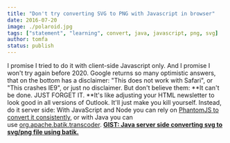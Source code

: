 ```yaml
---
title: "Don't try converting SVG to PNG with Javascript in browser"
date: 2016-07-20
image: ./polaroid.jpg
tags: ["statement", "learning", convert, java, javascript, png, svg]
author: tomfa
status: publish
---
```


I promise I tried to do it with client-side Javascript only. And I promise I won't try again before 2020. Google returns so many optimistic answers, that on the bottom has a disclaimer: "This does not work with Safari", or "This crashes IE9", or just no disclaimer. But don't believe them: **It can't be done. JUST FORGET IT. **It's like adjusting your HTML newsletter to look good in all versions of Outlook. It'll just make you kill yourself. Instead, do it server side: With JavaScript and Node you can rely on [PhantomJS to convert it consistently](https://www.npmjs.com/package/svg2png), or with Java you can use [org.apache.batik.transcoder](https://xmlgraphics.apache.org/batik/using/transcoder.html). [**GIST: Java server side converting svg to svg/png file using batik.**](https://gist.github.com/tomfa/272c481edcad14b853d0a9f103c148c6)
